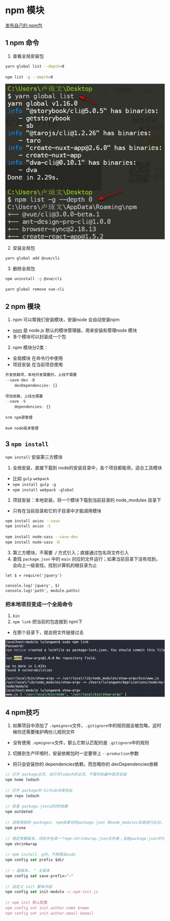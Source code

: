# npm 模块

[发布自己的 npm包](nodejs/npm/publish)

## 1 npm 命令

1. 查看全局安装包

```bash
yarn global list --depth=0
  
npm list -g --depth=0
```

![npm list -g --depth=0](images/npm-list.jpg)


2. 安装全局包

```bash
yarn global add @vue/cli
```

3. 删除全局包

```bash
npm uninstall -g @vue/cli

yarn global remove vue-cli
```


## 2 npm 模块

1. npm 可以帮我们安装模块，安装node 会自动安装npm
  - [npm](https://www.npmjs.com) 是 node.js 默认的模块管理器，用来安装和管理node 模块
  - 多个模块可以封装成一个包
    
2. npm 模块分2类：
  - 全局模块 在命令行中使用
  - 项目安装 在当前项目使用
    
```jsx
开发依赖项，本地开发需要的，上线不需要
--save-dev -D
    devDependencies: {}

项目依赖，上线也需要
--save -S
    dependencies: {}

nrm npm源管理

mvm node版本管理
```


## 3 `npm install` 

`npm install` 安装第三方模块

1. 全局安装，直接下载到 node的安装目录中，各个项目都能用，适合工具模块
  - 比如 `gulp` `webpack`
  - `npm install gulp -g`
  - `npm install webpack -global`
    
2. 项目安装：本地安装，将一个模块下载到当前目录的 node_modules 目录下
  - 只有在当前目录和它的子目录中才能调用模块

```bash
npm install axios --save
npm install axios -S

npm install node-sass --save-dev
npm install node-sass -D
```
    
3. 第三方模块，不需要 ./ 方式引入；直接通过包名将文件引入
4. 查找 `package.json` 中的 `main` 对应的文件运行；如果当前目录下没有找到，会向上一级查找，找到计算机的根目录为止

```
let $ = require('jquery')

console.log('jquery', $)
console.log('path', module.paths)

```
    

### 把本地项目变成一个全局命令

1. `bin` 
2. `npm link` 把当前的包连接到 npm下
  - 在那个目录下，就会把文件链接过去

![npm-link 连接到全局](images/npm-link.jpg)


## 4 npm技巧

1. 如果项目中添加了 `.npmignore`文件，`.gitignore`中的规则就会被忽略，这时候你还需要维护两份儿规则文件
  - 没有使用 `.npmignore`文件，那么它默认匹配的是 `.gitignore`中的规则
2. 切换到生产环境时，安装依赖包时一定要带上 `--production`参数
  - 将只会安装你的 dependencies依赖，而忽略你的 devDependencies依赖
  
```jsx
// 打开 package主页，会打开lodash的主页。不管你机器中是否安装
npm home lodash

// 打开 package的 Github仓库地址
npm repo lodash

// 检查 package.json过时的依赖
npm outdated

// 没有用到的 packages; npm会拿你的package.json 和node_modules目录进行比对，然后把那些在package.json中没有引用到的package列出来
npm prune

// 锁定依赖版本，项目中生成一个npm-shrinkwrap.json文件类；当前package.json中引用的依赖版本锁定
npm shrinkwrap

// npm install -g时，不用再加sudo
npm config set prefix $dir

// ~ 副版本， ^ 主版本
npm config set save-prefix="~"

// 自定义 init 脚本内容
npm config set init-module ~/.npm-init.js

// npm init 默认配置
npm config set init.author.name $name
npm config set init.author.email $email
```
